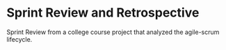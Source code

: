# Sprint Review and Retrospective
 Sprint Review from a college course project that analyzed the agile-scrum lifecycle.
